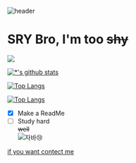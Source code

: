 

![header](https://capsule-render.vercel.app/api?type=waving&color=auto&height=300&section=header&text=Hell%20O&fontSize=90&animation=blink)
# SRY Bro, I'm too ~~shy~~
<image src ='images/20171212_5a2ea716c5d24.gif'></image>
>

[![*'s github stats](https://github-readme-stats.vercel.app/api?username=Kian-Ryu&show_icons=true&theme=dark)](https://github.com/Kian-Ryu)

[![Top Langs](https://github-readme-stats.vercel.app/api/top-langs/?username=Kian-Ryu)](https://github.com/Kian-Ryu/github-readme-stats)

[![Top Langs](https://github-readme-stats.vercel.app/api/top-langs/?username=Kian-Ryu&layout=compact)](https://github.com/Kian-Ryu/github-readme-stats)

- [x] Make a ReadMe<br>
- [ ] Study hard<br>
~~well~~<br>
![자바](https://img.shields.io/badge/-자바-007396?style=flat&logo=Java&logoColor=ffffff):cry:

[if you want contect me](https://www.naver.com)

